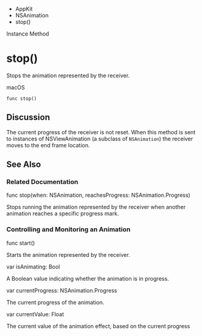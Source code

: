 

- AppKit
- NSAnimation
-  stop() 

Instance Method

# stop()

Stops the animation represented by the receiver.

macOS

``` source
func stop()
```

## Discussion

The current progress of the receiver is not reset. When this method is sent to instances of NSViewAnimation (a subclass of `NSAnimation`) the receiver moves to the end frame location.

## See Also

### Related Documentation

func stop(when: NSAnimation, reachesProgress: NSAnimation.Progress)

Stops running the animation represented by the receiver when another animation reaches a specific progress mark.

### Controlling and Monitoring an Animation

func start()

Starts the animation represented by the receiver.

var isAnimating: Bool

A Boolean value indicating whether the animation is in progress.

var currentProgress: NSAnimation.Progress

The current progress of the animation.

var currentValue: Float

The current value of the animation effect, based on the current progress

